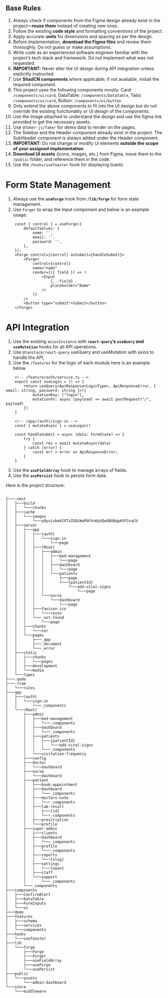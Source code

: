 ## Base Rules

1. Always check if components from the Figma design already exist in the project—**reuse them** instead of creating new ones.
2. Follow the existing **code style** and formatting conventions of the project.
3. Apply accurate **units** for dimensions and spacing as per the design.
7. Before implementation, **download the Figma files** and review them thoroughly. Do not guess or make assumptions.
8. Write code as an experienced software engineer familiar with the project’s tech stack and framework. Do not implement what was not requested.
6. **IMPORTANT:** Never alter the UI design during API integration unless explicitly instructed.
9. Use **ShadCN components** where applicable; if not available, install the required component.
10. This project uses the following components mostly: Card: `/components/ui/card`, DataTable: `/components/DataTable`, Tabs: `/components/ui/card`, Button: `/components/ui/button`
11. Only extend the above components to fit into the UI design but do not override the existing functionality or UI design of the components.
12. Use the image attached to understand the design and use the figma link provided to get the necessary assets.
14. Use `@faker-js/faker` for demo data to render on the pages.
15. The Sidebar and the Header component already exist in the project. The SubHeader component is always added under the Header component.
16. **IMPORTANT:** Do not change or modify UI elements **outside the scope of your assigned implementation**.
17. **Download UI assets** (icons, images, etc.) from Figma, move them to the `/public` folder, and reference them in the code.
18. Use the `/hooks/useToaster` hook for displaying toasts.

# Form State Management
1. Always use the **`useForge`** hook from **`/lib/forge`** for form state management.
2. Use `Forger` to wrap the Input component and below is an example usage:
```
    const { control } = useForge({
        defaultValues: {
            name: '',
            email: '',
            password: '',
        },
    });
    <Forge control={control} onSubmit={handleSubmit}>
        <Forger
            control={control}
            name="name"
            render={({ field }) => (
                <Input
                    {...field}
                    placeholder="Name"
                />
            )}
        />
        <button type="submit">Submit</button>
    </Forge>
```

# API Integration
1. Use the existing `axiosInstance` with **`react-query`’s `useQuery` and `useMutation`** hooks for all API operations.
2. Use `@tanstack/react-query` useQuery and useMutation with axios to handle the API, 
3. Use the `/features` for the logic of each module 
here is an example below 
```
    <!-- /feature/auth/service.ts -->
    export const useLogin = () => {
        return useQuery<ApiResponse<LoginType>, ApiResponseError, { email: string, password: string }>({
            mutationKey: ["login"],
            mutationFn: async (payload) => await postRequest("/", payload)
        })
    }

    <!-- /app/(auth)/sign-in -->
    const { mutateAsync } = useLogin()

    const handleSubmit = async (data: FormState) => {
        try {
            const res = await mutateAsync(data)
        } catch (error) {
            const err = error as ApiResponseError;
        }
    }
```

3. Use the **`useFieldArray`** hook to manage arrays of fields.
4. Use the **`usePersist`** hook to persist form data.

Here is the project structure:
```

├───.next
│   ├───build
│   │   └───chunks
│   ├───cache
│   │   └───images
│   │       └───y0yuivbwkIOTxZGDiWwPbF4vKpXQwUBXBqpAtP2vaCU
│   ├───server
│   │   ├───app
│   │   │   ├───(auth)
│   │   │   │   └───sign-in
│   │   │   │       └───page
│   │   │   ├───(Root)
│   │   │   │   ├───admin
│   │   │   │   │   ├───bed-management
│   │   │   │   │   │   └───page
│   │   │   │   │   ├───dashboard
│   │   │   │   │   │   └───page
│   │   │   │   │   └───patients
│   │   │   │   │       ├───page
│   │   │   │   │       └───[patientId]
│   │   │   │   │           └───add-vital-signs
│   │   │   │   │               └───page
│   │   │   │   └───nurse
│   │   │   │       └───dashboard
│   │   │   │           └───page
│   │   │   ├───favicon.ico
│   │   │   │   └───route
│   │   │   └───_not-found
│   │   │       └───page
│   │   ├───chunks       
│   │   │   └───ssr      
│   │   └───pages        
│   │       ├───_app     
│   │       ├───_document
│   │       └───_error   
│   ├───static
│   │   ├───chunks       
│   │   │   └───pages  
│   │   ├───development
│   │   └───media      
│   └───types
├───.qodo
├───.trae
│   └───rules
├───app
│   ├───(auth)
│   │   └───sign-in
│   │       └───_components
│   └───(Root)
│       ├───admin
│       │   ├───bed-management
│       │   │   └───_components
│       │   ├───dashboard
│       │   │   └───_components
│       │   ├───patients
│       │   │   ├───[patientId]
│       │   │   │   └───add-vital-signs
│       │   │   └───_components
│       │   └───visitation-frequency
│       ├───config
│       ├───doctor
│       │   └───dashboard
│       ├───nurse
│       │   └───dashboard
│       ├───patient
│       │   ├───book-appointment
│       │   ├───dashboard
│       │   │   └───_components
│       │   ├───doctors-note
│       │   │   └───_components
│       │   ├───lab-result
│       │   │   ├───[id]
│       │   │   └───_components
│       │   ├───prescription
│       │   └───profile
│       ├───super-admin
│       │   ├───clients
│       │   ├───dashboard
│       │   │   └───_components
│       │   ├───profile
│       │   │   └───_components
│       │   ├───reports
│       │   │   └───[slug]
│       │   ├───settings
│       │   │   └───layout
│       │   ├───staff
│       │   └───support
│       │       └───_components
│       └───_components
├───components
│   ├───ConfirmAlert
│   ├───DataTable
│   ├───FormInputs
│   └───ui
├───demo
├───features
│   ├───schema
│   ├───services
│   └───components
├───hooks
│   └───useToaster
├───lib
│   └───forge
│       ├───Forge
│       ├───Forger
│       ├───useFieldArray
│       ├───useForge
│       └───usePersist
├───public
│   └───assets
│       └───admin-dashboard
└───store
    └───middleware
```